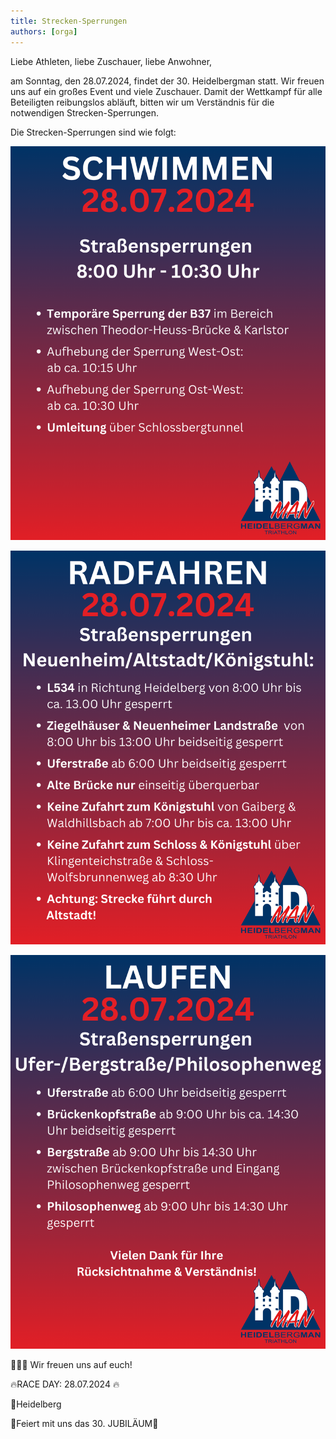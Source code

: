 ```yaml
---
title: Strecken-Sperrungen
authors: [orga]
---
```



Liebe Athleten, liebe Zuschauer, liebe Anwohner,

am Sonntag, den 28.07.2024, findet der 30. Heidelbergman statt. Wir freuen uns auf ein großes Event und viele Zuschauer. Damit der Wettkampf für alle Beteiligten reibungslos abläuft, bitten wir um Verständnis für die notwendigen Strecken-Sperrungen.

Die Strecken-Sperrungen sind wie folgt:

![Strecken-Sperrungen-Schwimmen](/blog/sperrung_schwimmen.webp)

![Strecken-Sperrungen-Radfahren](/blog/sperrung_rad.webp)

![Strecken-Sperrungen-Laufstrecke](/blog/sperrung_laufen.webp)

🎉🎉🎉 Wir freuen uns auf euch!

🔥RACE DAY: 28.07.2024 🔥 

📍Heidelberg 

🚀Feiert mit uns das 30. JUBILÄUM🚀
